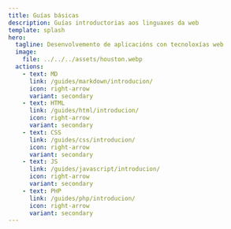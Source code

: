 ```yaml
---
title: Guías básicas
description: Guías introductorias aos linguaxes da web
template: splash
hero:
  tagline: Desenvolvemento de aplicacións con tecnoloxías web
  image:
    file: ../../../assets/houston.webp
  actions:
    - text: MD
      link: /guides/markdown/introducion/
      icon: right-arrow
      variant: secondary
    - text: HTML
      link: /guides/html/introducion/
      icon: right-arrow
      variant: secondary	
    - text: CSS
      link: /guides/css/introducion/
      icon: right-arrow
      variant: secondary    
    - text: JS
      link: /guides/javascript/introducion/
      icon: right-arrow
      variant: secondary
    - text: PHP
      link: /guides/php/introducion/
      icon: right-arrow
      variant: secondary
---
```



